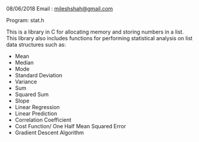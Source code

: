 08/06/2018
Email : mileshshah@gmail.com

Program: stat.h

This is a library in C for allocating memory and storing numbers in a list.
This library also includes functions for performing statistical analysis on 
list data structures such as:
 - Mean
 - Median
 - Mode
 - Standard Deviation
 - Variance
 - Sum
 - Squared Sum
 - Slope
 - Linear Regression
 - Linear Prediction
 - Correlation Coefficient
 - Cost Function/ One Half Mean Squared Error
 - Gradient Descent Algorithm

